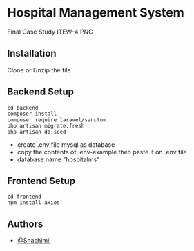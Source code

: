 
# Hospital Management System

Final Case Study ITEW-4 PNC


## Installation

Clone or Unzip the file

## Backend Setup
```
cd backend
composer install
composer require laravel/sanctum
php artisan migrate:fresh
php artisan db:seed

```
- create .env file mysql as database
- copy the contents of .env-example then paste it on .env file
- database name "hospitalms"
## Frontend Setup
```
cd frontend
npm install axios
```
    
## Authors

- [@Shashimii](https://github.com/Shashimii)
